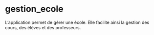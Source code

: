 # gestion_ecole
L’application permet de gérer une école. Elle facilite ainsi la gestion des cours, des élèves et des professeurs.

